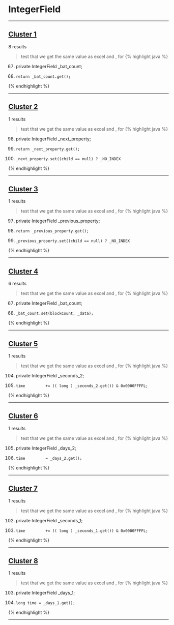 # IntegerField

***

## [Cluster 1](./1)
8 results
> test that we get the same value as excel and , for 
{% highlight java %}
67. private IntegerField _bat_count;
162.     return _bat_count.get();
{% endhighlight %}

***

## [Cluster 2](./2)
1 results
> test that we get the same value as excel and , for 
{% highlight java %}
98. private IntegerField        _next_property;
442.     return _next_property.get();
503.     _next_property.set((child == null) ? _NO_INDEX
{% endhighlight %}

***

## [Cluster 3](./3)
1 results
> test that we get the same value as excel and , for 
{% highlight java %}
97. private IntegerField        _previous_property;
453.     return _previous_property.get();
518.     _previous_property.set((child == null) ? _NO_INDEX
{% endhighlight %}

***

## [Cluster 4](./4)
6 results
> test that we get the same value as excel and , for 
{% highlight java %}
67. private IntegerField      _bat_count;
141.     _bat_count.set(blockCount, _data);
{% endhighlight %}

***

## [Cluster 5](./5)
1 results
> test that we get the same value as excel and , for 
{% highlight java %}
104. private IntegerField        _seconds_2;
547.     time         += (( long ) _seconds_2.get()) & 0x0000FFFFL;
{% endhighlight %}

***

## [Cluster 6](./6)
1 results
> test that we get the same value as excel and , for 
{% highlight java %}
105. private IntegerField        _days_2;
545.     time         = _days_2.get();
{% endhighlight %}

***

## [Cluster 7](./7)
1 results
> test that we get the same value as excel and , for 
{% highlight java %}
102. private IntegerField        _seconds_1;
543.     time         += (( long ) _seconds_1.get()) & 0x0000FFFFL;
{% endhighlight %}

***

## [Cluster 8](./8)
1 results
> test that we get the same value as excel and , for 
{% highlight java %}
103. private IntegerField        _days_1;
540.     long time = _days_1.get();
{% endhighlight %}

***

